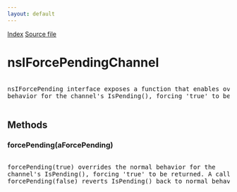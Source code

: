 ```yaml
---
layout: default
---
```

<div id='links'><a href="../index.html">Index</a>
<a href="http://dxr.mozilla.org/mozilla-central/source/netwerk/base/public/nsIForcePendingChannel.idl">Source file</a>
</div>

# nsIForcePendingChannel #
<pre>  
nsIForcePending interface exposes a function that enables overwriting of the normal   
behavior for the channel's IsPending(), forcing 'true' to be returned.  
  
</pre>
## Methods ##

### forcePending(aForcePending) ###
<pre>  
forcePending(true) overrides the normal behavior for the   
channel's IsPending(), forcing 'true' to be returned. A call to  
forcePending(false) reverts IsPending() back to normal behavior.  
  
</pre>